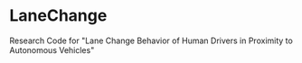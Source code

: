 # LaneChange
Research Code for "Lane Change Behavior of Human Drivers in Proximity to Autonomous Vehicles"
